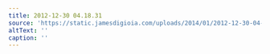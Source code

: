 ```yaml
---
title: 2012-12-30 04.18.31
source: 'https://static.jamesdigioia.com/uploads/2014/01/2012-12-30-04-18-31-scaled.jpg'
altText: ''
caption: ''
---
```


